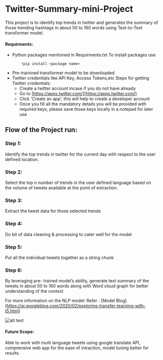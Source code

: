 


# Twitter-Summary-mini-Project

This project is to identify top trends in twitter and generates the summary of those trending hashtags in about 50 to 160 words using Text-to-Text transformer model.

#### Requirments: 
- Python packages mentioned in Requirments.txt
  To install packages use 
  ```
      !pip install <package name>
  ```
- Pre-trainined transformer model to be downloaded
- Twitter credentials like API Key, Access Tokens,etc
  Steps for getting Twitter credentials:
    - Create a twitter account incase if you do not have already
    - Go to [https://apps.twitter.com/](https://apps.twitter.com/) 
    - Click 'Create an app', this will help to create a developer account
    - Once you fill all the mandatory details you will be provided with required keys, please save those keys locally in a notepad for later use 
    

## Flow of the Project run:

### Step 1:
Identify the top trends in twitter for the current day with respect to the user defined location.
### Step 2:
Select the top n number of trends in the user defined language based on the volume of tweets available at the point of extraction.
### Step 3:
Extract the tweet data for those selected trends
### Step 4:
Do bit of data cleaning & processing to cater well for the model
### Step 5:
Put all the individual tweets together as a string chunk
### Step 6:
By leveraging pre- trained model’s ability, generate text summary of the tweets in about 50 to 160 words along with Word cloud graph for better understanding of the context.

For more information on the NLP model:
Refer : [Model Blog] (https://ai.googleblog.com/2020/02/exploring-transfer-learning-with-t5.html)

![alt text][logo]

[logo]: https://1.bp.blogspot.com/-o4oiOExxq1s/Xk26XPC3haI/AAAAAAAAFU8/NBlvOWB84L0PTYy9TzZBaLf6fwPGJTR0QCLcBGAsYHQ/s1600/image3.gif "T5 - TEXT-to-TEXT"

#### Future Scope:

<font> <font colour = 'green'> 
              Able to work with multi language tweets using google translate API, comprensive web app for the ease of intraction, 
              model tuning better for results. 
</font>
  
 
